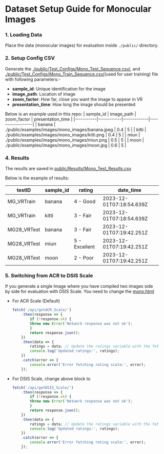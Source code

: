 # Dataset Setup Guide for Monocular Images

### 1. Loading Data
Place the data (monocular images) for evaluation inside `./public/` directory.

### 2. Setup Config CSV
Generate the [./public/Test_Configs/Mono_Test_Sequence.csv/](./../../public/Test_Configs/Mono_Test_Sequence.csv), and [./public/Test_Configs/Mono_Train_Sequence.csv/](./../../public/Test_Configs/Mono_Train_Sequence.csv)(used for user training) file with following parameters:-

* **sample_id**: Unique identification for the image
* **image_path**: Location of image
* **zoom_factor**: How far, close you want the image to appear in VR
* **presentation_time**: How long the image should be presented

Below is an example used in this repo:
| sample_id | image_path | zoom_factor | presentation_time |
|-----------|------------|-------------|------------------|
| banana | ./public/examples/images/mono_images/banana.jpeg | 0.4 | 5 |
| kitti | ./public/examples/images/mono_images/kitti.png | 0.4 | 5 |
| miun | ./public/examples/images/mono_images/miun.png | 0.5 | 5 |
| moon | ./public/examples/images/mono_images/moon.jpg | 0.6 | 5 |

### 4. Results

The results are saved in [public/Results/Mono_Test_Results.csv](./../../public/Results/Mono_Test_Results.csv)

Below is the example of results:

| testID | sample_id | rating | date_time |
|--------|-----------|---------|-----------|
| MG_VRTrain | banana | 4 - Good | 2023-12-01T07:18:54.639Z |
| MG_VRTrain | kitti | 3 - Fair | 2023-12-01T07:18:54.639Z |
| MG28_VRTest | banana | 3 - Fair | 2023-12-01T07:19:42.251Z |
| MG28_VRTest | miun | 5 - Excellent | 2023-12-01T07:19:42.251Z |
| MG28_VRTest | moon | 2 - Poor | 2023-12-01T07:19:42.251Z |




### 5. Switching from ACR to DSIS Scale
If you generate a single Image where you have compiled two images side by side for evaluation with DSIS Scale. You need to change the  [mono.html](./../../views/mono.html)

* For ACR Scale (Default)
    ```javascript
    fetch('/api/getACR_Scale/')
        .then(response => {
            if (!response.ok) {
            throw new Error('Network response was not ok');
            }
            return response.json();
        })
        .then(data => {
            ratings = data; // Update the ratings variable with the fetched data
            console.log('Updated ratings:', ratings);
        })
        .catch(error => {
            console.error('Error fetching rating scale:', error);
        });
    ```

* For DSIS Scale, change above block to
    ```javascript
    fetch('/api/getDSIS_Scale/')
        .then(response => {
            if (!response.ok) {
            throw new Error('Network response was not ok');
            }
            return response.json();
        })
        .then(data => {
            ratings = data; // Update the ratings variable with the fetched data
            console.log('Updated ratings:', ratings);
        })
        .catch(error => {
            console.error('Error fetching rating scale:', error);
        });
    ```